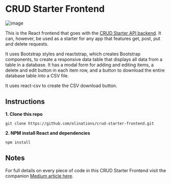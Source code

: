 # CRUD Starter Frontend

![image](https://github.com/olinations/crud-starter-frontend/blob/master/template.png)

This is the React frontend that goes with the [CRUD Starter API backend](https://github.com/olinations/crud-starter-api). It can, however, be used as a starter for any app that features get, post, put and delete requests.

It uses Bootstrap styles and reactstrap, which creates Bootstrap components, to create a responsive data table that displays all data from a table in a database. It has a modal form for adding and editing items, a delete and edit button in each item row, and a button to download the entire database table into a CSV file.

It uses react-csv to create the CSV download button.

## Instructions

**1. Clone this repo**

```
git clone https://github.com/olinations/crud-starter-frontend.git
```

**2. NPM install React and dependencies**

```
npm install
```

## Notes

For full details on every piece of code in this CRUD Starter Frontend visit the companion [Medium article here](https://medium.com/@olinations/build-a-crud-template-using-react-bootstrap-express-postgres-9f84cc444438?source=friends_link&sk=51028bf98ff92bc659d3edbb539a82bb).